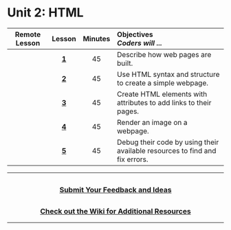 # Unit 2: HTML

|Remote Lesson|                                                    Lesson                                                     | Minutes | Objectives<br> _Coders will ..._                                            |
|:------:| :-----------------------------------------------------------------------------------------------------------: | :-----: | :-------------------------------------------------------------------------- |
|| [**1**](https://docs.google.com/presentation/d/1bKR-ACOwZ2x0CBcoiV8kms1KQ0ZSHSjAhyTCvOHiKfo/edit?usp=sharing) |   45    | Describe how web pages are built.                                           |
|| [**2**](https://docs.google.com/presentation/d/1uoO0Zu0aU_CIfP44jV33QhDidTVCTMB8OunQTJjDJBY/edit?usp=sharing) |   45    | Use HTML syntax and structure to create a simple webpage.                   |
|| [**3**](https://docs.google.com/presentation/d/1F1sEnBigUqrbGcCfcfXSvtDc8iMhC2VfBxV9f3IjYfM/edit?usp=sharing) |   45    | Create HTML elements with attributes to add links to their pages.           |
|| [**4**](https://docs.google.com/presentation/d/1mR6BalJOjf7ZB3qwJFW676Q1NLfKJRmFLyVShiCOPv0/edit?usp=sharing) |   45    | Render an image on a webpage.                                               |
|| [**5**](https://docs.google.com/presentation/d/1LEBT66KZpSxXBXmE9B0WeW4ygxrGqX_xHjBSy3tNZis/edit?usp=sharing) |   45    | Debug their code by using their available resources to find and fix errors. |

---

## <h3 align="center"><a href="https://forms.gle/vyAD1HFwXHZMRXrr9">Submit Your Feedback and Ideas</a></h3>

## <h3 align="center"><a href="https://github.com/itscodenation/curriculum-20-21/wiki">Check out the Wiki for Additional Resources</a></h3>

---
